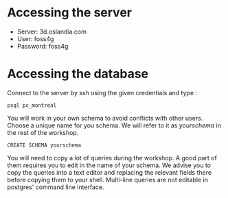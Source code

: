 # Accessing the server

* Server: 3d.oslandia.com
* User: foss4g
* Password: foss4g

# Accessing the database

Connect to the server by ssh using the given credentials and type :

`psql pc_montreal`

You will work in your own schema to avoid conflicts with other users. Choose a unique name for you schema. We will refer to it as *yourschema* in the rest of the workshop.

`CREATE SCHEMA yourschema`

You will need to copy a lot of queries during the workshop. A good part of them requires you to edit in the name of your schema. We advise you to copy the queries into a text editor and replacing the relevant fields there before copying them to your shell. Multi-line queries are not editable in postgres' command line interface.
